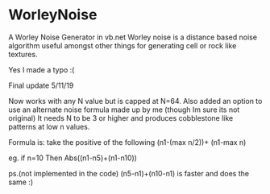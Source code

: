 # WorleyNoise
A Worley Noise Generator in vb.net
Worley noise is a distance based noise algorithm useful amongst other things for generating cell or rock like textures.


Yes I made a typo :(

Final update 5/11/19

Now works with any N value but is capped at N=64.
Also added an option to use an alternate noise formula made up by me (though Im sure its not original) 
It needs N to be 3 or higher and produces cobblestone like patterns at low n values.

Formula is: take the positive of the following (n1-(max n/2))+ (n1-max n)

eg. if n=10 
Then Abs((n1-n5)+(n1-n10))


ps.(not implemented in the code)
(n5-n1)+(n10-n1)
is faster and does the same :)
